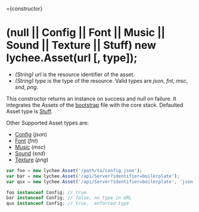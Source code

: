 
={constructor}

# (null || Config || Font || Music || Sound || Texture || Stuff) new lychee.Asset(url [, type]);

- *(String) url* is the resource identifier of the asset.
- *(String) type* is the type of the resource. Valid types
are *json*, *fnt*, *msc*, *snd*, *png*.

This constructor returns an instance on success and *null* on failure.
It integrates the Assets of the [bootstrap](bootstrap) file with the core stack.
Defaulted Asset type is [Stuff](bootstrap#constructor-Stuff).

Other Supported Asset types are:

- [Config](bootstrap#constructor-Config) (*json*)
- [Font](bootstrap#constructor-Font) (*fnt*)
- [Music](bootstrap#constructor-Music) (*msc*)
- [Sound](bootstrap#constructor-Sound) (*snd*)
- [Texture](bootstrap#constructor-Texture) (*png*)


```javascript
var foo = new lychee.Asset('/path/to/config.json');
var bar = new lychee.Asset('/api/Server?identifier=boilerplate');
var qux = new lychee.Asset('/api/Server?identifier=boilerplate', 'json');

foo instanceof Config; // true
bar instanceof Config; // false, no type in URL
qux instanceof Config; // true,  enforced type
```


